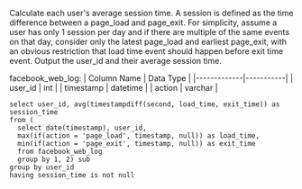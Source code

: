 Calculate each user's average session time. A session is defined as the time difference between a page_load and page_exit. 
For simplicity, assume a user has only 1 session per day and if there are multiple of the same events on that day, 
consider only the latest page_load and earliest page_exit, with an obvious restriction that load time event should happen before exit time event. 
Output the user_id and their average session time.

facebook_web_log:
| Column Name | Data Type |
|-------------|-----------|
| user_id     | int       |
| timestamp   | datetime  |
| action      | varchar   |

```
select user_id, avg(timestampdiff(second, load_time, exit_time)) as session_time
from (
  select date(timestamp), user_id,
  max(if(action = 'page_load', timestamp, null)) as load_time,
  min(if(action = 'page_exit', timestamp, null)) as exit_time
  from facebook_web_log
  group by 1, 2) sub
group by user_id
having session_time is not null
```
